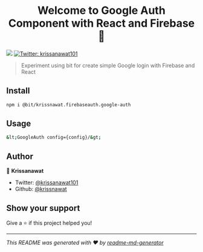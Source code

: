 <h1 align="center">Welcome to Google Auth Component with React and Firebase 👋</h1>
<p>
  <img src="https://img.shields.io/badge/version-0.0.1-blue.svg?cacheSeconds=2592000" />
  <a href="https://twitter.com/krissanawat101">
    <img alt="Twitter: krissanawat101" src="https://img.shields.io/twitter/follow/krissanawat101.svg?style=social" target="_blank" />
  </a>
</p>

> Experiment using bit for create simple Google login with Firebase and React

## Install

```sh
npm i @bit/krissnawat.firebaseauth.google-auth
```

## Usage

```sh
&lt;GoogleAuth config={config}/&gt;
```

## Author

👤 **Krissanawat**

- Twitter: [@krissanawat101](https://twitter.com/krissanawat101)
- Github: [@krissnawat](https://github.com/krissnawat)

## Show your support

Give a ⭐️ if this project helped you!

---

_This README was generated with ❤️ by [readme-md-generator](https://github.com/kefranabg/readme-md-generator)_
